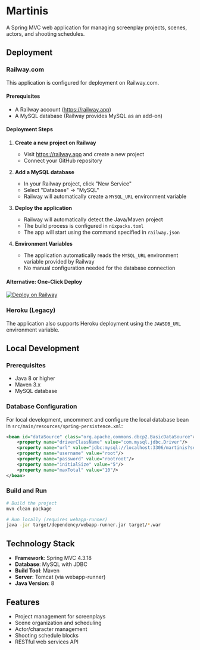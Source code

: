 # Martinis

A Spring MVC web application for managing screenplay projects, scenes, actors, and shooting schedules.

## Deployment

### Railway.com

This application is configured for deployment on Railway.com.

#### Prerequisites
- A Railway account (https://railway.app)
- A MySQL database (Railway provides MySQL as an add-on)

#### Deployment Steps

1. **Create a new project on Railway**
   - Visit https://railway.app and create a new project
   - Connect your GitHub repository

2. **Add a MySQL database**
   - In your Railway project, click "New Service"
   - Select "Database" → "MySQL"
   - Railway will automatically create a `MYSQL_URL` environment variable

3. **Deploy the application**
   - Railway will automatically detect the Java/Maven project
   - The build process is configured in `nixpacks.toml`
   - The app will start using the command specified in `railway.json`

4. **Environment Variables**
   - The application automatically reads the `MYSQL_URL` environment variable provided by Railway
   - No manual configuration needed for the database connection

#### Alternative: One-Click Deploy

[![Deploy on Railway](https://railway.app/button.svg)](https://railway.app/new)

### Heroku (Legacy)

The application also supports Heroku deployment using the `JAWSDB_URL` environment variable.

## Local Development

### Prerequisites
- Java 8 or higher
- Maven 3.x
- MySQL database

### Database Configuration

For local development, uncomment and configure the local database bean in `src/main/resources/spring-persistence.xml`:

```xml
<bean id="dataSource" class="org.apache.commons.dbcp2.BasicDataSource">
    <property name="driverClassName" value="com.mysql.jdbc.Driver"/>
    <property name="url" value="jdbc:mysql://localhost:3306/martinis?serverTimezone=EST"/>
    <property name="username" value="root"/>
    <property name="password" value="rootroot"/>
    <property name="initialSize" value="5"/>
    <property name="maxTotal" value="10"/>
</bean>
```

### Build and Run

```bash
# Build the project
mvn clean package

# Run locally (requires webapp-runner)
java -jar target/dependency/webapp-runner.jar target/*.war
```

## Technology Stack

- **Framework**: Spring MVC 4.3.18
- **Database**: MySQL with JDBC
- **Build Tool**: Maven
- **Server**: Tomcat (via webapp-runner)
- **Java Version**: 8

## Features

- Project management for screenplays
- Scene organization and scheduling
- Actor/character management
- Shooting schedule blocks
- RESTful web services API

